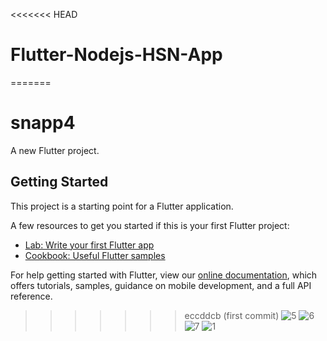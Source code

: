 <<<<<<< HEAD
# Flutter-Nodejs-HSN-App
=======
# snapp4

A new Flutter project.

## Getting Started

This project is a starting point for a Flutter application.

A few resources to get you started if this is your first Flutter project:

- [Lab: Write your first Flutter app](https://flutter.dev/docs/get-started/codelab)
- [Cookbook: Useful Flutter samples](https://flutter.dev/docs/cookbook)

For help getting started with Flutter, view our
[online documentation](https://flutter.dev/docs), which offers tutorials,
samples, guidance on mobile development, and a full API reference.
>>>>>>> eccddcb (first commit)
![5](https://user-images.githubusercontent.com/48220392/178951868-14bb5df4-fcf8-4bd4-8440-9c99da89e3b6.jpeg)
![6](https://user-images.githubusercontent.com/48220392/178952308-8355b55c-2bac-4f27-80e7-44464c715105.jpeg)
![7](https://user-images.githubusercontent.com/48220392/178952393-1ccf4826-db9b-4f6a-9388-6e9d23c1fc23.jpeg)
![1](https://user-images.githubusercontent.com/48220392/178952499-60035079-dd81-41c1-88c4-2c8e0a930616.jpg)
